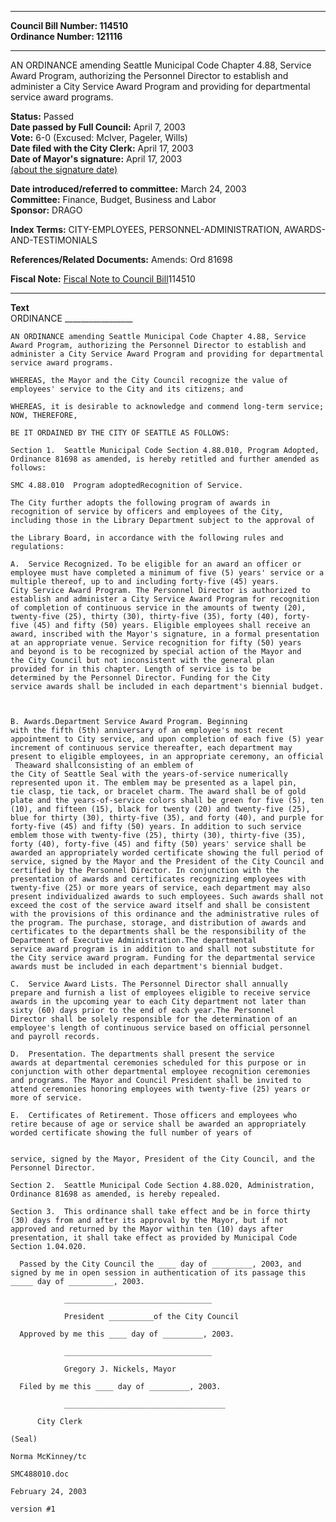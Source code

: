 * * * * *  
  
**Council Bill Number: [](#h0)[](#h2)114510**   
**Ordinance Number: 121116**  
  
* * * * *  
  
AN ORDINANCE amending Seattle Municipal Code Chapter 4.88, Service Award Program, authorizing the Personnel Director to establish and administer a City Service Award Program and providing for departmental service award programs.  
  
**Status:** Passed   
**Date passed by Full Council:** April 7, 2003   
**Vote:** 6-0 (Excused: McIver, Pageler, Wills)   
**Date filed with the City Clerk:** April 17, 2003   
**Date of Mayor's signature:** April 17, 2003   
[(about the signature date)](/~public/approvaldate.htm)   
  
  
**Date introduced/referred to committee:** March 24, 2003   
**Committee:** Finance, Budget, Business and Labor   
**Sponsor:** DRAGO   
  
**Index Terms:** CITY-EMPLOYEES, PERSONNEL-ADMINISTRATION, AWARDS-AND-TESTIMONIALS  
  
**References/Related Documents:** Amends: Ord 81698  
  
**Fiscal Note:** [Fiscal Note to Council Bill](http://clerk.seattle.gov/~public/fnote/114510.htm)[](#h1)[](#h3)114510  
  
* * * * *  
  
**Text**  
    ORDINANCE _________________  
  
    AN ORDINANCE amending Seattle Municipal Code Chapter 4.88, Service  
    Award Program, authorizing the Personnel Director to establish and  
    administer a City Service Award Program and providing for departmental  
    service award programs.  
  
    WHEREAS, the Mayor and the City Council recognize the value of  
    employees' service to the City and its citizens; and  
  
    WHEREAS, it is desirable to acknowledge and commend long-term service;  
    NOW, THEREFORE,  
  
    BE IT ORDAINED BY THE CITY OF SEATTLE AS FOLLOWS:  
  
    Section 1.  Seattle Municipal Code Section 4.88.010, Program Adopted,  
    Ordinance 81698 as amended, is hereby retitled and further amended as  
    follows:  
  
    SMC 4.88.010  Program adoptedRecognition of Service.  
  
    The City further adopts the following program of awards in  
    recognition of service by officers and employees of the City,  
    including those in the Library Department subject to the approval of  
  
    the Library Board, in accordance with the following rules and  
    regulations:  
  
    A.  Service Recognized. To be eligible for an award an officer or  
    employee must have completed a minimum of five (5) years' service or a  
    multiple thereof, up to and including forty-five (45) years.  
    City Service Award Program. The Personnel Director is authorized to  
    establish and administer a City Service Award Program for recognition  
    of completion of continuous service in the amounts of twenty (20),  
    twenty-five (25), thirty (30), thirty-five (35), forty (40), forty-  
    five (45) and fifty (50) years. Eligible employees shall receive an  
    award, inscribed with the Mayor's signature, in a formal presentation  
    at an appropriate venue. Service recognition for fifty (50) years  
    and beyond is to be recognized by special action of the Mayor and  
    the City Council but not inconsistent with the general plan  
    provided for in this chapter. Length of service is to be  
    determined by the Personnel Director. Funding for the City  
    service awards shall be included in each department's biennial budget.  
  
  
  
    B. Awards.Department Service Award Program. Beginning  
    with the fifth (5th) anniversary of an employee's most recent  
    appointment to City service, and upon completion of each five (5) year  
    increment of continuous service thereafter, each department may  
    present to eligible employees, in an appropriate ceremony, an official  
     Theaward shallconsisting of an emblem of  
    the City of Seattle Seal with the years-of-service numerically  
    represented upon it. The emblem may be presented as a lapel pin,  
    tie clasp, tie tack, or bracelet charm. The award shall be of gold  
    plate and the years-of-service colors shall be green for five (5), ten  
    (10), and fifteen (15), black for twenty (20) and twenty-five (25),  
    blue for thirty (30), thirty-five (35), and forty (40), and purple for  
    forty-five (45) and fifty (50) years. In addition to such service  
    emblem those with twenty-five (25), thirty (30), thirty-five (35),  
    forty (40), forty-five (45) and fifty (50) years' service shall be  
    awarded an appropriately worded certificate showing the full period of  
    service, signed by the Mayor and the President of the City Council and  
    certified by the Personnel Director. In conjunction with the  
    presentation of awards and certificates recognizing employees with  
    twenty-five (25) or more years of service, each department may also  
    present individualized awards to such employees. Such awards shall not  
    exceed the cost of the service award itself and shall be consistent  
    with the provisions of this ordinance and the administrative rules of  
    the program. The purchase, storage, and distribution of awards and  
    certificates to the departments shall be the responsibility of the  
    Department of Executive Administration.The departmental  
    service award program is in addition to and shall not substitute for  
    the City service award program. Funding for the departmental service  
    awards must be included in each department's biennial budget.  
  
    C.  Service Award Lists. The Personnel Director shall annually  
    prepare and furnish a list of employees eligible to receive service  
    awards in the upcoming year to each City department not later than  
    sixty (60) days prior to the end of each year.The Personnel  
    Director shall be solely responsible for the determination of an  
    employee's length of continuous service based on official personnel  
    and payroll records.  
  
    D.  Presentation. The departments shall present the service  
    awards at departmental ceremonies scheduled for this purpose or in  
    conjunction with other departmental employee recognition ceremonies  
    and programs. The Mayor and Council President shall be invited to  
    attend ceremonies honoring employees with twenty-five (25) years or  
    more of service.  
  
    E.  Certificates of Retirement. Those officers and employees who  
    retire because of age or service shall be awarded an appropriately  
    worded certificate showing the full number of years of  
  
  
    service, signed by the Mayor, President of the City Council, and the  
    Personnel Director.  
  
    Section 2.  Seattle Municipal Code Section 4.88.020, Administration,  
    Ordinance 81698 as amended, is hereby repealed.  
  
    Section 3.  This ordinance shall take effect and be in force thirty  
    (30) days from and after its approval by the Mayor, but if not  
    approved and returned by the Mayor within ten (10) days after  
    presentation, it shall take effect as provided by Municipal Code  
    Section 1.04.020.  
  
      Passed by the City Council the ____ day of _________, 2003, and  
    signed by me in open session in authentication of its passage this  
    _____ day of __________, 2003.  
  
                _________________________________  
  
                President __________of the City Council  
  
      Approved by me this ____ day of _________, 2003.  
  
                _________________________________  
  
                Gregory J. Nickels, Mayor  
  
      Filed by me this ____ day of _________, 2003.  
  
                ____________________________________  
  
          City Clerk  
  
    (Seal)  
  
    Norma McKinney/tc  
  
    SMC488010.doc  
  
    February 24, 2003  
  
    version #1  
